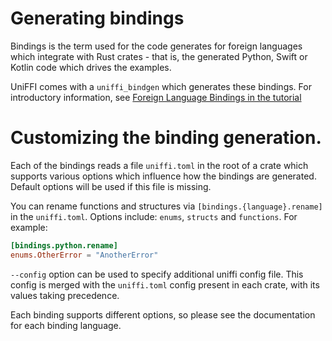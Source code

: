 # Generating bindings

Bindings is the term used for the code generates for foreign languages which integrate
with Rust crates - that is, the generated Python, Swift or Kotlin code which drives the
examples.

UniFFI comes with a `uniffi_bindgen` which generates these bindings. For introductory
information, see [Foreign Language Bindings in the tutorial](./tutorial/foreign_language_bindings.md)

# Customizing the binding generation.

Each of the bindings reads a file `uniffi.toml` in the root of a crate which supports
various options which influence how the bindings are generated. Default options will be used
if this file is missing.

You can rename functions and structures via `[bindings.{language}.rename]` in the `uniffi.toml`. Options include: `enums`, `structs` and `functions`. For example:

```toml
[bindings.python.rename]
enums.OtherError = "AnotherError"
```

`--config` option can be used to specify additional uniffi config file. This config is merged with
the `uniffi.toml` config present in each crate, with its values taking precedence.

Each binding supports different options, so please see the documentation for each binding language.
